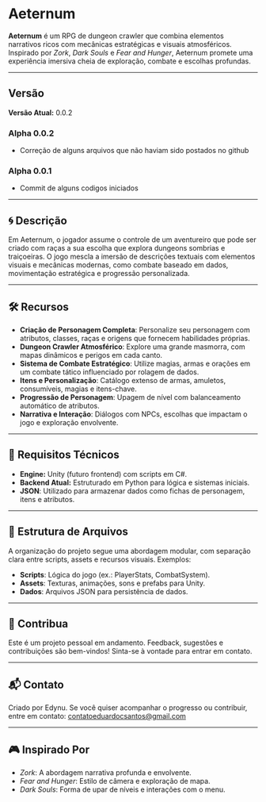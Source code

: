 # Aeternum

**Aeternum** é um RPG de dungeon crawler que combina elementos narrativos ricos com mecânicas estratégicas e visuais atmosféricos. Inspirado por *Zork*, *Dark Souls* e *Fear and Hunger*, Aeternum promete uma experiência imersiva cheia de exploração, combate e escolhas profundas.

---

## Versão

**Versão Atual:** 0.0.2

### Alpha 0.0.2

- Correção de alguns arquivos que não haviam sido postados no github

### Alpha 0.0.1

- Commit de alguns codigos iniciados

---

## 🌀 **Descrição**
Em Aeternum, o jogador assume o controle de um aventureiro que pode ser criado com raças a sua escolha que explora dungeons sombrias e traiçoeiras. O jogo mescla a imersão de descrições textuais com elementos visuais e mecânicas modernas, como combate baseado em dados, movimentação estratégica e progressão personalizada.

---

## 🛠️ **Recursos**
- **Criação de Personagem Completa**: Personalize seu personagem com atributos, classes, raças e origens que fornecem habilidades próprias.
- **Dungeon Crawler Atmosférico**: Explore uma grande masmorra, com mapas dinâmicos e perigos em cada canto.
- **Sistema de Combate Estratégico**: Utilize magias, armas e orações em um combate tático influenciado por rolagem de dados.
- **Itens e Personalização**: Catálogo extenso de armas, amuletos, consumíveis, magias e itens-chave.
- **Progressão de Personagem**: Upagem de nível com balanceamento automático de atributos.
- **Narrativa e Interação**: Diálogos com NPCs, escolhas que impactam o jogo e exploração envolvente.

---

## 🚧 **Requisitos Técnicos**
- **Engine:** Unity (futuro frontend) com scripts em C#.
- **Backend Atual:** Estruturado em Python para lógica e sistemas iniciais.
- **JSON**: Utilizado para armazenar dados como fichas de personagem, itens e atributos.

---

## 📂 **Estrutura de Arquivos**
A organização do projeto segue uma abordagem modular, com separação clara entre scripts, assets e recursos visuais. Exemplos:
- **Scripts**: Lógica do jogo (ex.: PlayerStats, CombatSystem).
- **Assets**: Texturas, animações, sons e prefabs para Unity.
- **Dados**: Arquivos JSON para persistência de dados.

---

## 🙌 **Contribua**

Este é um projeto pessoal em andamento. Feedback, sugestões e contribuições são bem-vindos! Sinta-se à vontade para entrar em contato.

---

## 📬 **Contato**

Criado por Edynu. Se você quiser acompanhar o progresso ou contribuir, entre em contato: contatoeduardocsantos@gmail.com

---

## 🎮 **Inspirado Por**

- *Zork*: A abordagem narrativa profunda e envolvente.
- *Fear and Hunger*: Estilo de câmera e exploração de mapa.
- *Dark Souls*: Forma de upar de níveis e interações com o menu.